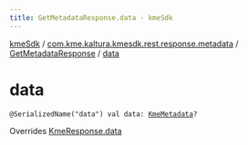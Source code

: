 ```yaml
---
title: GetMetadataResponse.data - kmeSdk
---
```


[kmeSdk](../../index.html) / [com.kme.kaltura.kmesdk.rest.response.metadata](../index.html) / [GetMetadataResponse](index.html) / [data](./data.html)

# data

`@SerializedName("data") val data: `[`KmeMetadata`](../-kme-metadata/index.html)`?`

Overrides [KmeResponse.data](../../com.kme.kaltura.kmesdk.rest.response/-kme-response/data.html)

